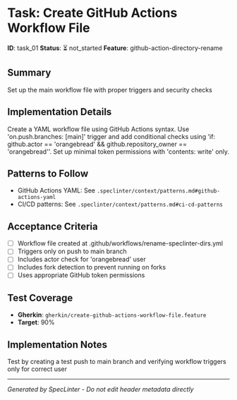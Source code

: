 # Task: Create GitHub Actions Workflow File

**ID**: task_01
**Status**: ⏳ not_started
**Feature**: github-action-directory-rename

## Summary
Set up the main workflow file with proper triggers and security checks

## Implementation Details
Create a YAML workflow file using GitHub Actions syntax. Use &#x27;on.push.branches: [main]&#x27; trigger and add conditional checks using &#x27;if: github.actor &#x3D;&#x3D; &#x27;orangebread&#x27; &amp;&amp; github.repository_owner &#x3D;&#x3D; &#x27;orangebread&#x27;&#x27;. Set up minimal token permissions with &#x27;contents: write&#x27; only.

## Patterns to Follow
- GitHub Actions YAML: See `.speclinter/context/patterns.md#github-actions-yaml`
- CI/CD patterns: See `.speclinter/context/patterns.md#ci-cd-patterns`

## Acceptance Criteria
- [ ] Workflow file created at .github/workflows/rename-speclinter-dirs.yml
- [ ] Triggers only on push to main branch
- [ ] Includes actor check for &#x27;orangebread&#x27; user
- [ ] Includes fork detection to prevent running on forks
- [ ] Uses appropriate GitHub token permissions

## Test Coverage
- **Gherkin**: `gherkin/create-github-actions-workflow-file.feature`
- **Target**: 90%

## Implementation Notes
Test by creating a test push to main branch and verifying workflow triggers only for correct user

---
*Generated by SpecLinter - Do not edit header metadata directly*